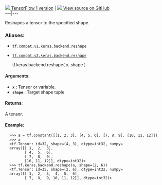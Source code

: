 [ ![](https://tensorflow.google.cn/images/tf_logo_32px.png) TensorFlow 1
version](/versions/r1.15/api_docs/python/tf/keras/backend/reshape) |  [
![](https://tensorflow.google.cn/images/GitHub-Mark-32px.png) View source on
GitHub
](https://github.com/tensorflow/tensorflow/blob/r2.0/tensorflow/python/keras/backend.py#L2711-L2737)  
---|---  
  
Reshapes a tensor to the specified shape.

### Aliases:

  * [`tf.compat.v1.keras.backend.reshape`](/api_docs/python/tf/keras/backend/reshape)
  * [`tf.compat.v2.keras.backend.reshape`](/api_docs/python/tf/keras/backend/reshape)

    
    
    tf.keras.backend.reshape(
        x,
        shape
    )
    

#### Arguments:

  * **`x`** : Tensor or variable.
  * **`shape`** : Target shape tuple.

#### Returns:

A tensor.

#### Example:

    
    
      >>> a = tf.constant([[1, 2, 3], [4, 5, 6], [7, 8, 9], [10, 11, 12]])
      >>> a
      <tf.Tensor: id=32, shape=(4, 3), dtype=int32, numpy=
      array([[ 1,  2,  3],
             [ 4,  5,  6],
             [ 7,  8,  9],
             [10, 11, 12]], dtype=int32)>
      >>> tf.keras.backend.reshape(a, shape=(2, 6))
      <tf.Tensor: id=35, shape=(2, 6), dtype=int32, numpy=
      array([[ 1,  2,  3,  4,  5,  6],
             [ 7,  8,  9, 10, 11, 12]], dtype=int32)>
    

